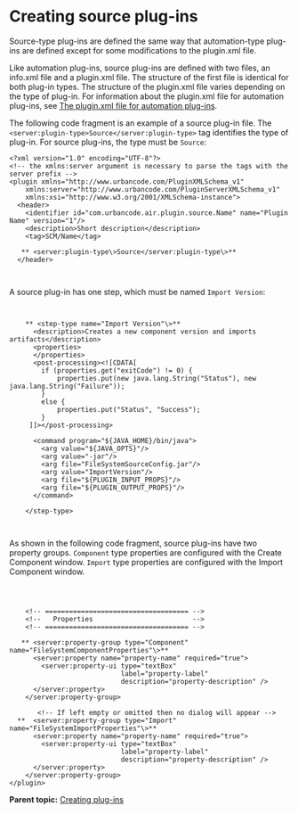 # Creating source plug-ins

Source-type plug-ins are defined the same way that automation-type plug-ins are defined except for some modifications to the plugin.xml file.

Like automation plug-ins, source plug-ins are defined with two files, an info.xml file and a plugin.xml file. The structure of the first file is identical for both plug-in types. The structure of the plugin.xml file varies depending on the type of plug-in. For information about the plugin.xml file for automation plug-ins, see [The plugin.xml file for automation plug-ins](ref_create_pluginxml.md#).

The following code fragment is an example of a source plug-in file. The `<server:plugin-type>Source</server:plugin-type>` tag identifies the type of plug-in. For source plug-ins, the type must be `Source`:

```
<?xml version="1.0" encoding="UTF-8"?>
<!-- the xmlns:server argument is necessary to parse the tags with the server prefix -->
<plugin xmlns="http://www.urbancode.com/PluginXMLSchema_v1" 
    xmlns:server="http://www.urbancode.com/PluginServerXMLSchema_v1"
    xmlns:xsi="http://www.w3.org/2001/XMLSchema-instance">
  <header>
    <identifier id="com.urbancode.air.plugin.source.Name" name="Plugin Name" version="1"/>
    <description>Short description</description>
    <tag>SCM/Name</tag>
    
   ** <server:plugin-type\>Source</server:plugin-type\>**
  </header>

   
```

A source plug-in has one step, which must be named `Import Version`:

```


    ** <step-type name="Import Version"\>**
      <description>Creates a new component version and imports artifacts</description>
      <properties>
      </properties>
      <post-processing><![CDATA[
        if (properties.get("exitCode") != 0) {
            properties.put(new java.lang.String("Status"), new java.lang.String("Failure"));
        }
        else {
            properties.put("Status", "Success");
        }
     ]]></post-processing>
     
      <command program="${JAVA_HOME}/bin/java">
        <arg value="${JAVA_OPTS}"/>
        <arg value="-jar"/>
        <arg file="FileSystemSourceConfig.jar"/>
        <arg value="ImportVersion"/>
        <arg file="${PLUGIN_INPUT_PROPS}"/>
        <arg file="${PLUGIN_OUTPUT_PROPS}"/>
      </command>
      
    </step-type>
    
   
```

As shown in the following code fragment, source plug-ins have two property groups. `Component` type properties are configured with the Create Component window. `Import` type properties are configured with the Import Component window.

```


       
    <!-- ==================================== -->
    <!--   Properties                         -->
    <!-- ==================================== -->
   
   ** <server:property-group type="Component" name="FileSystemComponentProperties"\>**
      <server:property name="property-name" required="true">
        <server:property-ui type="textBox"
                            label="property-label"
                            description="property-description" />
      </server:property>
    </server:property-group>
    
       <!-- If left empty or omitted then no dialog will appear -->
  **  <server:property-group type="Import" name="FileSystemImportProperties"\>**
      <server:property name="property-name" required="true">
        <server:property-ui type="textBox"
                            label="property-label"
                            description="property-description" />
      </server:property>
    </server:property-group>
</plugin>
```

**Parent topic:** [Creating plug-ins](../../com.ibm.udeploy.reference.doc/topics/reference_plugins_create.md)

